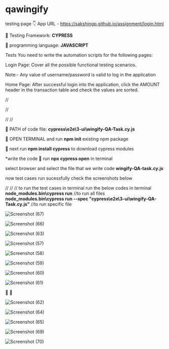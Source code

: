 # qawingify


testing page 👇 
App URL - https://sakshingp.github.io/assignment/login.html

 🌟 Testing Framework: **CYPRESS**

 🌟 programming language: **JAVASCRIPT**

Tests
You need to write the automation scripts for the following pages:

Login Page:
Cover all the possible functional testing scenarios.

Note:- Any value of username/password is valid to log in the application


Home Page:
After successful login into the application, click the AMOUNT header in the transaction table and
check the values are sorted.

//

//

//
//

 🌟 PATH of code file: **cypress\e2e\3-ui\wingify-QA-Task.cy.js**

 🌟 OPEN TERMINAL and run **npm init** existing npm package

 🌟 next run **npm install cypress**  to download cypress modules

*write the code 
 🌟 run **npx cypress open** in terminal

select browser and select the file that we write code **wingify-QA-task.cy.js**

now test cases run sucessfully
check the screenshots below


//
//
//
to run the test cases in terminal run the below codes in terminal 
**node_modules\.bin\cypress run**   //to run all files
**node_modules\.bin\cypress run --spec "cypress\e2e\3-ui\wingify-QA-Task.cy.js"**  //to run specific file

![Screenshot (67)](https://github.com/srikanthdevabattula/qawingify/assets/122144374/a49c5dd6-e0bc-4ec5-8ca8-a7f0e9f012b8)



![Screenshot (66)](https://github.com/srikanthdevabattula/qawingify/assets/122144374/51c46358-e176-489b-8178-14aa9ac62ce7)



![Screenshot (63)](https://github.com/srikanthdevabattula/qawingify/assets/122144374/83d251d5-6d5a-4fe7-92e9-66823689d333)




![Screenshot (57)](https://github.com/srikanthdevabattula/qawingify/assets/122144374/9a70ef5c-392b-4d68-ad71-4a9f8a4fc09a)



![Screenshot (58)](https://github.com/srikanthdevabattula/qawingify/assets/122144374/c16ef965-cee0-4732-9151-2c28b5e2d04b)




![Screenshot (59)](https://github.com/srikanthdevabattula/qawingify/assets/122144374/86d9f08b-ed79-4d4d-b1ee-00538c46adb3)



![Screenshot (60)](https://github.com/srikanthdevabattula/qawingify/assets/122144374/8b0a8320-38d1-4a61-8282-3adba9e1069d)


![Screenshot (61)](https://github.com/srikanthdevabattula/qawingify/assets/122144374/8d38a8e6-44d7-4d69-95b1-2b9a3963abd2)

 🌟  🌟 


![Screenshot (62)](https://github.com/srikanthdevabattula/qawingify/assets/122144374/e9580dee-2ec6-4ae4-871f-7568ddafff02)


![Screenshot (64)](https://github.com/srikanthdevabattula/qawingify/assets/122144374/f6ddfd35-9f05-47fb-bf0f-e32d50eb805a)



![Screenshot (65)](https://github.com/srikanthdevabattula/qawingify/assets/122144374/e57b0e25-b51a-4414-9364-f5fbe1f9a641)



![Screenshot (69)](https://github.com/srikanthdevabattula/qawingify/assets/122144374/030368f9-72ac-4ac7-9423-555e3960aaa8)


![Screenshot (70)](https://github.com/srikanthdevabattula/qawingify/assets/122144374/26fa4029-6d55-4143-a651-d82ad0486023)
